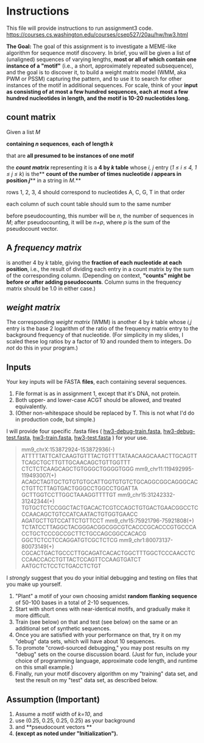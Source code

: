 # Instructions

This file will provide instructions to run assignment3 code.
https://courses.cs.washington.edu/courses/csep527/20au/hw/hw3.html

**The Goal:** The goal of this assignment is to investigate a MEME-like algorithm for sequence motif discovery. In brief, you will be given a list of (unaligned) sequences of varying lengths, **most or all of which contain one instance of a "motif"** (i.e., a short, approximately repeated subsequence), and the goal is to discover it, to build a weight matrix model (WMM, aka PWM or PSSM) capturing the pattern, and to use it to search for other instances of the motif in additional sequences. For scale, think of your **input as consisting of at most a few hundred sequences, each at most a few hundred nucleotides in length, and the motif is 10-20 nucleotides long.**

## count matrix
Given a 
list *M*

**containing *n* sequences**, 
**each of length *k*** 

that are **all presumed to be instances of one motif**

the ***count matrix*** representing it is a **4 by *k* table** 
whose *i, j* entry (*1 ≤ i ≤ 4, 1 ≤ j ≤ k*) is the** **count of the number of times nucleotide *i* appears in position *j***** in a string in *M*.**

rows 1, 2, 3, 4 should correspond to nucleotides A, C, G, T in that order

each column of such count table should sum to the same number

before pseudocounting, this number will be *n*, the number of sequences in *M*; after pseudocounting, it will be *n+p*, where *p* is the sum of the pseudocount vector.

## A *frequency matrix*
is another 4 by *k* table, giving the **fraction of each nucleotide at each position**, i.e., the result of dividing each entry in a count matrix by the sum of the corresponding column. (Depending on context, **"counts" might be before or after adding pseudocounts**. Column sums in the frequency matrix should be 1.0 in either case.)

## *weight matrix*
The corresponding *weight matrix* (WMM) is another 4 by *k* table whose *i,j* entry is the base 2 logarithm of the ratio of the frequency matrix entry to the background frequency of that nucleotide. (For simplicity in my slides, I scaled these log ratios by a factor of 10 and rounded them to integers. Do *not* do this in your program.)

## Inputs
Your key inputs will be FASTA **files**, each containing several sequences. 
  1. File format is as in assignment 1, except that it's DNA, not protein. 
  2. Both upper- and lower-case ACGT should be allowed, and treated equivalently.
  3. (Other non-whitespace should be replaced by T. This is not what I'd do in production code, but simple.) 

I will provide four specific .fasta files ( [hw3-debug-train.fasta](https://courses.cs.washington.edu/courses/csep527/20au/hw/hw3-debug-train.fasta), [hw3-debug-test.fasta](https://courses.cs.washington.edu/courses/csep527/20au/hw/hw3-debug-test.fasta), [hw3-train.fasta](https://courses.cs.washington.edu/courses/csep527/20au/hw/hw3-train.fasta), [hw3-test.fasta](https://courses.cs.washington.edu/courses/csep527/20au/hw/hw3-test.fasta) ) for your use. 
>mm9_chrX:153872924-153872936(-)
ATTTTTATTCATCAAGTGTTTACTGTTTTATAACAAGCAAACTTGCAGTTTCAGCTGCTTGTTGCAACAGCTGTTGGTTT
CTCTCTCAAGCAGCTGTGGGCTGGGGTGGG
>mm9_chr11:119492995-119493007(+)
ACAGCTAGTGCTGTGTGTGCATTGGTGTGTCTGCAGGCGGCAGGGCACCTGTTCTTAGTGACTGGGCCTGGCCTGGATTA
GCTTGGTCCTTGGCTAAAGGTTTTGT
>mm9_chr15:31242332-31242344(+)
TGTGCTCTCCGGCTACTGACACTCGTCCAGCTGTGACTGAACGGCCTCCCAACAGCTGTCCATCAATACTGTGGTGAACC
AGATGCTTGTCCATTCTGTTCCT
>mm9_chr15:75921796-75921808(+)
TCTATCCTTAGGCTACGGGACGGCGGCGTCACCCGCACCCGTGCCCACCTGCTCCCGCCGCTTCTGCCAGCGGCCACACG
GGCTCTCCTCCAGGATGTCGCTCTCG
>mm9_chr1:80073137-80073149(+)
CGCACTGACTGCCCTTGCAGATCACACTGGCTTTGGCTCCCAACCTCCCAACCACCTGTTACTCCAGTTCCAAGTGATCT
AATGCTCTCCTCTGACCTCTGT

I *strongly* suggest that you do your initial debugging and testing on files that you make up yourself. 
1. "Plant" a motif of your own choosing amidst **random flanking sequence** of 50-100 bases in a total of 2-10 sequences. 
2. Start with short ones with near-identical motifs, and gradually make it more difficult. 
3. Train (see below) on that and test (see below) on the same or an additional set of synthetic sequences. 
4. Once you are satisfied with your performance on that, try it on my "debug" data sets, which will have about 10 sequences. 
5. To promote "crowd-sourced debugging," you may post results on my "debug" sets on the course discussion board. (Just for fun, include your choice of programming language, approximate code length, and runtime on this small example.) 
6. Finally, run your motif discovery algorithm on my "training" data set, and test the result on my "test" data set, as described below.


## Assumption (Important)
1. Assume a motif width of *k=10*, and 
2. use (0.25, 0.25, 0.25, 0.25) as your background 
3. and **pseudocount vectors **
4. **(except as noted under "Initialization").**